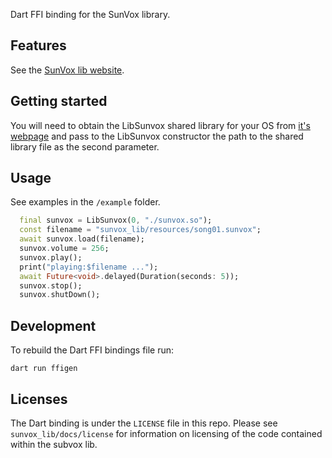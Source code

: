 Dart FFI binding for the SunVox library.

## Features

See the [SunVox lib website](https://warmplace.ru/soft/sunvox/sunvox_lib.php).

## Getting started

You will need to obtain the LibSunvox shared library for your OS from [it's webpage](https://warmplace.ru/soft/sunvox/sunvox_lib.php) and pass to the LibSunvox constructor the path to the shared library file as the second parameter.

## Usage

See  examples in the `/example` folder. 

```dart
  final sunvox = LibSunvox(0, "./sunvox.so");
  const filename = "sunvox_lib/resources/song01.sunvox";
  await sunvox.load(filename);
  sunvox.volume = 256;
  sunvox.play();
  print("playing:$filename ...");
  await Future<void>.delayed(Duration(seconds: 5));
  sunvox.stop();
  sunvox.shutDown();
```

## Development

To rebuild the Dart FFI bindings file run:
```
dart run ffigen
```

## Licenses

The Dart binding is under the `LICENSE` file in this repo. Please see `sunvox_lib/docs/license` for information on licensing of the code contained within the subvox lib.